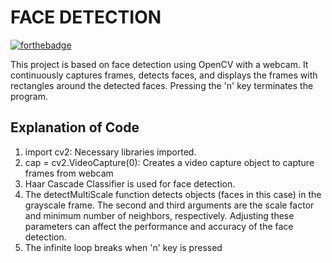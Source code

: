 # FACE DETECTION

[![forthebadge](https://forthebadge.com/images/badges/made-with-python.svg)](https://forthebadge.com)

This project is based on face detection using OpenCV with a webcam. It continuously captures frames, detects faces, and displays the frames with rectangles around the detected faces. Pressing the 'n' key terminates the program.

## Explanation of Code
1) import cv2: Necessary libraries imported.
2) cap = cv2.VideoCapture(0): Creates a video capture object to capture frames from webcam
3) Haar Cascade  Classifier is  used for face detection.
4) The detectMultiScale function detects objects (faces in this case) in the grayscale frame. The second and third arguments are the scale factor and minimum number of neighbors, respectively. Adjusting these parameters can affect the performance and accuracy of the face detection.
5) The infinite loop breaks when 'n' key is pressed



